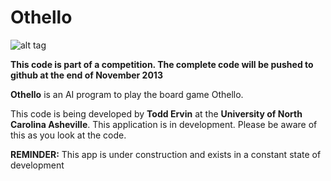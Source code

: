Othello
========
![alt tag](http://entertainmentguide.local.com/DM-Resize/photos.demandstudios.com/getty/article/18/5/87659815.jpg?w=600&h=600&keep_ratio=1)

**This code is part of a competition. The complete code will be pushed to github at the end of November 2013**

**Othello** is an AI program to play the board game Othello.

This code is being developed by **Todd Ervin** at the **University of North Carolina Asheville**. This application
is in development. Please be aware of this as you look at the code.


**REMINDER:** This app is under construction and exists in a constant state of development